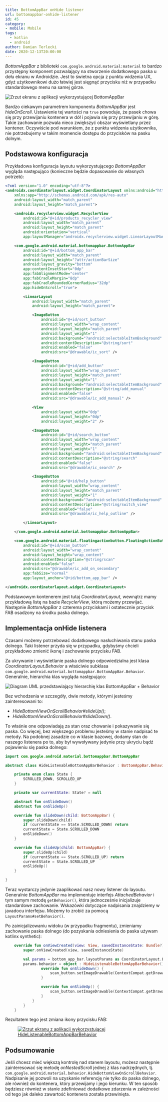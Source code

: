 ```yaml
---
title: BottomAppBar onHide listener
url: bottomappbar-onhide-listener
id: 45
category:
- mobile: Mobile
tags:
  - kotlin
  - android
author: Damian Terlecki
date: 2020-12-13T20:00:00
---
```


*BottomAppBar* z biblioteki `com.google.android.material:material` to bardzo przystępny komponent pozwalający na stworzenie dodatkowego paska u dołu ekranu w Androidzie. Jest to świetna opcja z punktu widzenia UX, gdyż użytkownikowi dużo łatwiej jest sięgnąć przycisku niż w przypadku standardowego menu na samej górze.

<img src="/img/hq/bottomappbar.png" alt="Zrzut ekranu z aplikacji wykorzystującej BottomAppBar" title="BottomAppBar">

Bardzo ciekawym parametrem komponentu *BottomAppBar* jest *hideOnScroll*. Ustawienie tej wartości na `true` powoduje, że pasek chowa się przy przewijaniu kontenera w dół i pojawia się przy przewijaniu w górę. Takie zachowanie pozwala nieco zwiększyć obszar wyświetlany przez kontener. Oczywiście pod warunkiem, że z punktu widzenia użytkownika, nie potrzebujemy w takim momencie dostępu do przycisków na pasku dolnym.

## Podstawowa konfiguracja

Przykładowa konfiguracja layoutu wykorzystującego *BottomAppBar* wygląda następująco (konieczne będzie dopasowanie do własnych potrzeb):

```xml
<?xml version="1.0" encoding="utf-8"?>
<androidx.coordinatorlayout.widget.CoordinatorLayout xmlns:android="http://schemas.android.com/apk/res/android"
    xmlns:app="http://schemas.android.com/apk/res-auto"
    android:layout_width="match_parent"
    android:layout_height="match_parent">

    <androidx.recyclerview.widget.RecyclerView
        android:id="@+id/products_recycler_view"
        android:layout_width="match_parent"
        android:layout_height="match_parent"
        android:orientation="vertical"
        app:layoutManager="androidx.recyclerview.widget.LinearLayoutManager" />

    <com.google.android.material.bottomappbar.BottomAppBar
        android:id="@+id/bottom_app_bar"
        android:layout_width="match_parent"
        android:layout_height="?attr/actionBarSize"
        android:layout_gravity="bottom"
        app:contentInsetStart="0dp"
        app:fabAlignmentMode="center"
        app:fabCradleMargin="8dp"
        app:fabCradleRoundedCornerRadius="32dp"
        app:hideOnScroll="true">

        <LinearLayout
            android:layout_width="match_parent"
            android:layout_height="match_parent">

            <ImageButton
                android:id="@+id/sort_button"
                android:layout_width="wrap_content"
                android:layout_height="match_parent"
                android:layout_weight="1"
                android:background="?android:selectableItemBackground"
                android:contentDescription="@string/sort"
                android:enabled="false"
                android:src="@drawable/ic_sort" />

            <ImageButton
                android:id="@+id/add_button"
                android:layout_width="wrap_content"
                android:layout_height="match_parent"
                android:layout_weight="1"
                android:background="?android:selectableItemBackground"
                android:contentDescription="@string/add_manual"
                android:enabled="false"
                android:src="@drawable/ic_add_manual" />

            <View
                android:layout_width="0dp"
                android:layout_height="0dp"
                android:layout_weight="2" />

            <ImageButton
                android:id="@+id/search_button"
                android:layout_width="wrap_content"
                android:layout_height="match_parent"
                android:layout_weight="1"
                android:background="?android:selectableItemBackground"
                android:contentDescription="@string/search"
                android:enabled="false"
                android:src="@drawable/ic_search" />

            <ImageButton
                android:id="@+id/help_button"
                android:layout_width="wrap_content"
                android:layout_height="match_parent"
                android:layout_weight="1"
                android:background="?android:selectableItemBackground"
                android:contentDescription="@string/switch_view"
                android:enabled="false"
                android:src="@drawable/ic_help_outline" />

        </LinearLayout>

    </com.google.android.material.bottomappbar.BottomAppBar>

    <com.google.android.material.floatingactionbutton.FloatingActionButton
        android:id="@+id/scan_button"
        android:layout_width="wrap_content"
        android:layout_height="wrap_content"
        android:contentDescription="@string/scan"
        android:enabled="false"
        android:src="@drawable/ic_add_on_secondary"
        app:fabSize="normal"
        app:layout_anchor="@+id/bottom_app_bar" />

</androidx.coordinatorlayout.widget.CoordinatorLayout>
```

Podstawowym kontenerem jest tutaj *CoordinatorLayout*, wewnątrz mamy przykładową listę na bazie *RecyclerView*, którą możemy przewijać.
Następnie *BottomAppBar* z czterema przyciskami i ostatecznie przycisk FAB osadzony na środku paska dolnego.

## Implementacja onHide listenera

Czasami możemy potrzebować dodatkowego nasłuchiwania stanu paska dolnego. Taki listener przyda się w przypadku, gdybyśmy chcieli przykładowo zmienić ikonę i zachowanie przycisku FAB.

Za ukrywanie i wyświetlanie paska dolnego odpowiedzialna jest klasa *CoordinatorLayout.Behavior* a właściwie subklasa `com.google.android.material.bottomappbar.BottomAppBar.Behavior`. Generalnie, hierarchia klas wygląda następująco:

<img src="/img/hq/bottomappbar-onhide-listener-pl.svg" alt="Diagram UML przedstawiający hierarchię klas BottomAppBar + Behavior" title="Diagram UML">

Bez wchodzenia w szczegóły, dwie metody, którymi jesteśmy zainteresowani to:
- *HideBottomViewOnScrollBehavior#slideUp()*;
- *HideBottomViewOnScrollBehavior#slideDown()*.

To właśnie one odpowiadają za stan oraz chowanie i pokazywanie się paska.
Co więcej, bez większego problemu jesteśmy w stanie nadpisać te metody. Na podobnej zasadzie co w klasie bazowej, dodamy stan do naszego listenera po to, aby był wywoływany jedynie przy ukryciu bądź pojawieniu się paska dolnego:

```kotlin
import com.google.android.material.bottomappbar.BottomAppBar

abstract class HideListenableBottomAppBarBehavior : BottomAppBar.Behavior() {

    private enum class State {
        SCROLLED_DOWN, SCROLLED_UP
    }

    private var currentState: State? = null

    abstract fun onSlideDown()
    abstract fun onSlideUp()

    override fun slideDown(child: BottomAppBar) {
        super.slideDown(child)
        if (currentState == State.SCROLLED_DOWN) return
        currentState = State.SCROLLED_DOWN
        onSlideDown()
    }

    override fun slideUp(child: BottomAppBar) {
        super.slideUp(child)
        if (currentState == State.SCROLLED_UP) return
        currentState = State.SCROLLED_UP
        onSlideUp()
    }

}
```

Teraz wystarczy jedynie zaaplikować nasz nowy listener do layoutu.
Generalnie *BottomAppBar* ma implementuje interfejs *AttachedBehavior* i tym samym metodę `getBehavior()`, która jednocześnie inicjalizuje standardowe zachowanie. Wskazówki dotyczące nadpisania znajdziemy w javadocu interfejsu. Możemy to zrobić za pomocą `LayoutParams#setBehavior()`.


Po zainicjalizowaniu widoku (w przypadku fragmentu), zmieniamy zachowanie paska dolnego (do pozyskania odniesienia do paska używam kotlinx synthetic):

```kotlin
    override fun onViewCreated(view: View, savedInstanceState: Bundle?) {
        super.onViewCreated(view, savedInstanceState)

        val params = bottom_app_bar.layoutParams as CoordinatorLayout.LayoutParams
        params.behavior = object : HideListenableBottomAppBarBehavior() {
                override fun onSlideDown() {
                    scan_button.setImageDrawable(ContextCompat.getDrawable(context, R.drawable.ic_top))
                }

                override fun onSlideUp() {
                    scan_button.setImageDrawable(ContextCompat.getDrawable(context, R.drawable.ic_add))
                }
            }
        }
    }
```

Rezultatem tego jest zmiana ikony przycisku FAB:

<figure>
<a href="https://play.google.com/store/apps/details?id=dev.termian.nutrieval">
<img src="/img/hq/bottomappbar-onhide-listener.gif" alt="Zrzut ekranu z aplikacji wykorzystującej HideListenableBottomAppBarBehavior" title="Zmiana ikony FAV w zależności od stanu wyświetlenia paska dolnego">
</a>
</figure>

## Podsumowanie

Jeśli chcesz mieć większą kontrolę nad stanem layoutu, możesz następnie zainteresować się metodę *onNestedScroll* jednej z klas nadrzędnych, tj. `com.google.android.material.behavior.HideBottomViewOnScrollBehavior`. Nadpisanie jej pozwoli na uzyskanie referencję nie tylko do paska dolnego, ale również do kontenera, który przewijamy i jego kierunku. W ten sposób będziesz również w stanie zdefiniować dodatkowe zdarzenia w zależności od tego jak daleko zawartość kontenera została przewinięta.